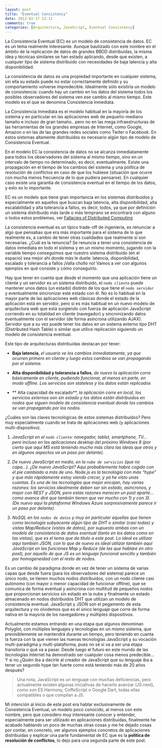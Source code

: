 ```yaml
---
layout: post
title: "Eventual Consistency"
date: 2012-02-17 12:11
comments: true
categories: [Arquitectura, JavaScript, Eventual Consistency]
---
```

La Consistencia Eventual (EC) es un modelo de consistencia de datos. EC es un tema realmente interesante. Aunque bautizado
con este nombre en el ámbito de la replicación de datos de grandes BBDD distribuidas, la misma idea y técnicas similares
se han estado aplicando, desde que existen, a cualquier tipo de sistema distribuido con necesidades de baja latencia y alta disponibilidad.

La consistencia de datos es una propiedad importante en cualquier sistema, sin ella su estado puede no estar
correctamente definido y su comportamiento volverse impredecible. Idealmente sólo existiría un modelo de
consistencia: cuando hay un cambio en los datos del sistema todos los posibles observadores del sistema ven ese cambio
al mismo tiempo.  Este modelo es el que se denomina Consistencia Inmediata.

<!-- more -->

La Consistencia Inmediata es el modelo habitual en la mayoría de los sistema y en particular en las aplicaciones web
de pequeño-mediano tamaño e incluso de gran tamaño.. pero no en las mega infraestructuras de las herramientas de los
grandes empresas de Internet, como Google, Amazon o en las de las grandes redes sociales como Twiter o Facebook. En estos
sistemas altamente distribuidos es necesario algún tipo de modelo de Consistencia Eventual.

En el modelo EC la consistencia de datos no se alcanza inmediatamente para todos los observadores del sistema al mismo tiempo,
sino en un intervalo de tiempo no determinado, es decir, eventualmente. Existe una propagación en el tiempo de los
cambios del sistema y una política de resolución de conflictos en caso de que los hubiese (situación que ocurre con
mucha menos frecuencia de lo que pudiera pensarse). En cualquier caso existe una garantía de consistencia eventual
en el tiempo de los datos, y esto es lo importante.

EC es un modelo que tiene gran importancia en los sistemas distribuidos y especialmente en aquellos que buscan baja
latencia, alta disponibilidad, alta escalabilidad y alta tolerancia a fallos, es decir, todos, ya que por definición
un sistema distribuido más tarde o más temprano se encontrará con alguno o todos estos problemas,
ver [Fallacies of Distributed Computing](http://en.wikipedia.org/wiki/Fallacies_of_Distributed_Computing)

La consistencia eventual es un típico trade-off de ingeniería, es renunciar a algo que pensabas que era más importante
para el sistema de lo que realmente es, a cambio de tener otras cualidades que realmente sí son necesarias. ¿Cuál es
la renuncia? Se renuncia a tener una consistencia de datos inmediata en todo el sistema y en un mismo momento, jugando
con la variable tiempo conseguimos que nuestro sistema distribuido (en el espacio) sea mejor ahí donde más le duele:
latencia, disponibilidad, escalado y tolerancia a fallos ¡Valla chollo no! Vamos a ver con algunos ejemplos en qué
consiste y cómo conseguirlo.

Hay que tener en cuenta que desde el momento que una aplicación tiene un cliente y un servidor es un sistema
distribuido, el `nodo cliente` puede mantener unos datos (un estado) distinto de los que tiene el `nodo servidor` y
eventualmente sincronizar este estado con él. No es lo habitual en la mayor parte de las aplicaciones web clásicas
donde el estado de la aplicación está en servidor, pero sí es más habitual en un nuevo modelo de arquitectura web
que está surgiendo con fuerza de aplicación JavaScript corriendo en su totalidad en cliente (navegador) y sincronizando
datos eventualmente con el servidor (de forma asíncrona utilizando AJAX). Servidor que a su vez puede tener los datos
en un sistema externo tipo DHT (Distributed Hash Table) o similar que utilice replicación siguiendo un modelo de
consistencia eventual.

Este tipo de arquitecturas distribuidas destacan por tener:

* **Baja latencia**, *el usuario ve los cambios inmediatamente, ya que ocurren primero en cliente y luego estos
cambios se van propagando por el sistema.*

* **Alta disponibilidad y tolerancia a fallos**, *de nuevo la aplicación corre básicamente en cliente, pudiendo
funcionar, al menos en parte, en modo offline. Los servicios son stateless y los datos están replicados*

* ** Alta capacidad de escalado**, *la aplicación corre en local, los servicios externos son sin estado  y los datos
están distribuidos en nodos que siguen modelo de consistencia eventual donde los cambios se van propagando por los nodos.*


¿Cuáles son las claves tecnológicas de estos sistemas distribuidos? Pero muy especialmente cuando se trata de aplicaciones
web (y aplicaciones multi-dispositivo).

1. *JavaScript en el `nodo cliente`: navegador, tablet, smartphone, TV... pero  incluso en las aplicaciones desktop del próximo
Windows 8 (por cierto que aquí MS está teniendo mucho más clara las ideas que otros y en algunos aspectos va un paso por delante).*

2. *De nuevo JavaScript en medio, en la `nube de servicios` (que no capa...). ¿De nuevo JavaScript? Aquí probablemente habré
cogido con el pie cambiado a más de uno. Node.js es la tecnología con más “hype” y que más rápidamente estoy viendo crecer, y
ya he visto unas cuantas. Es una de las tecnologías que mejor encajan, hay varias razones: los servicios idealmente deben ser
sin estado, asíncronos, y mejor con REST y JSON, pero estas razones merecen un post aparte... como avance diré que también
tienen que ver mucho con 1) y con 3). (De nuevo aquí la plataforma Windows Azure sorpresivamente parece ir un paso por delante).*

3. *NoSQL en los `nodos de datos` y muy en particular aquellas que tienen como tecnología subyacente algún tipo
de DHT o similar (casi todas) y vistas Map/Reduce (vistas de datos),  por supuesto ambas con un modelo de consistencia
de datos eventual (tanto en los datos como en las vistas), que es el tema que da título a este post. Lo ideal es utilizar
aquí también JSON, con lo que de nuevo es ideal utilizar también aquí JavaScript en las funciones Map y Reduce (de las
que hablaré en otro post), por aquello de que JS es un lenguaje funcional sencillo y también por homogeneidad con el resto de nodos.*


Es un cambio de paradigma donde en vez de tener un sistema de varias capas que desde fuera (para los observadores del sistema)
parece un único nodo, se tienen muchos nodos distribuidos, con un nodo cliente casi autónomo (con mayor o menor capacidad
de funcionar offline), que se comunica de forma eventual y asíncrona con multitud de pequeños nodos que proporcionan servicios
sin estado en la nube y finalmente un estado almacenado en nodos distribuidos DHT que utilizan un modelo de consistencia
eventual. JavaScript y JSON son el pegamento de esta arquitectura y no olvidemos que es el único lenguaje que corre de forma
nativa en la mayoría de los navegadores y múltiples dispositivos.

Actualmente estamos entrando en una etapa que algunos denominan Polyglot, con múltiples lenguajes y tecnologías en un mismo
sistema, que previsiblemente se mantendrá durante un tiempo, pero teniendo en cuanta la fuerza con la que vienen las nuevas
tecnologías JavaScript y su vocación multi-paradigma y multi-plataforma, pues no sé si va a ser una etapa transitoria
o qué va a pasar. Desde luego el futuro en este mundo de las tecnologías Internet ha demostrado ser cualquier cosa
menos predecible... Y si no ¿Quién iba a decirle al creador de JavaScript que su lenguaje iba a tener un segundo hype
tan fuerte como está teniendo más de 20 años después?

> Una nota, JavaScript es un lenguaje con muchas deficiencias, pero actualmente existen algunas iniciativas de hacerlo
avanzar (JS.next), como son ES Harmony, CoffeScript o Google Dart, todas ellas compatibles o que compilan a JS.

Mi intención al inicio de este post era hablar exclusivamente de Consistencia Eventual, un modelo poco conocido,
al menos con este nombre, pero que considero muy interesante conocer y entender, especialmente para ser utilizado en aplicaciones
distribuidas, finalmente he acabado hablando un poco de muchas otras cosas y me he dejado cosas por contar, en concreto,
ver algunos ejemplos concretos de aplicaciones distribuidas y explicar una parte fundamental de EC que es la **política de
resolución de conflictos**, lo dejo para una segunda parte de este post.